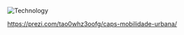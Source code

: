 ![Technology](http://caps.barekode.com.br/img/tech.png)

https://prezi.com/tao0whz3oofg/caps-mobilidade-urbana/
